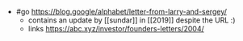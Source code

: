 - #go https://blog.google/alphabet/letter-from-larry-and-sergey/
  - contains an update by [[sundar]] in [[2019]] despite the URL :)
  - links https://abc.xyz/investor/founders-letters/2004/

